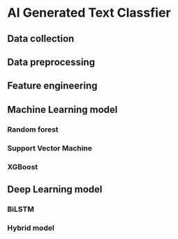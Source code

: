 # AI Generated Text Classfier
## Data collection 
## Data preprocessing 
## Feature engineering
## Machine Learning model
### Random forest
### Support Vector Machine
### XGBoost

## Deep Learning model
### BiLSTM
### Hybrid model
